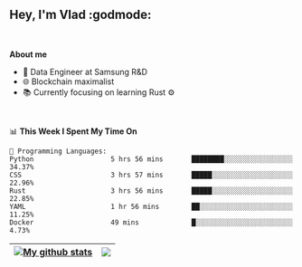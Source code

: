 ## Hey, I'm Vlad :godmode:

<br/>

**About me**
- 💼 Data Engineer at Samsung R&D
- 🌐 Blockchain maximalist
- 📚 Currently focusing on learning Rust :gear:

<br/>

<!--START_SECTION:waka-->
📊 **This Week I Spent My Time On** 

```text
💬 Programming Languages: 
Python                   5 hrs 56 mins       ████████░░░░░░░░░░░░░░░░░   34.37% 
CSS                      3 hrs 57 mins       █████░░░░░░░░░░░░░░░░░░░░   22.96% 
Rust                     3 hrs 56 mins       █████░░░░░░░░░░░░░░░░░░░░   22.85% 
YAML                     1 hr 56 mins        ██░░░░░░░░░░░░░░░░░░░░░░░   11.25% 
Docker                   49 mins             █░░░░░░░░░░░░░░░░░░░░░░░░   4.73%

```


<!--END_SECTION:waka-->


| <a href="https://github.com/anuraghazra/github-readme-stats"><img align="center" src="https://github-readme-stats.vercel.app/api?username=u-hubar&show_icons=true&include_all_commits=true&theme=dark&hide_border=true" alt="My github stats" /></a> | <a href="https://github.com/anuraghazra/github-readme-stats"><img align="center" src="https://github-readme-stats.vercel.app/api/top-langs/?username=u-hubar&layout=compact&theme=dark&hide_border=true" /></a> |
| ------------- | ------------- |
